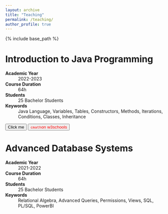 ```yaml
---
layout: archive
title: "Teaching"
permalink: /teaching/
author_profile: true
---
```


{% include base_path %}

# Introduction to Java Programming 
<dl>
  <dt><b>Academic Year</b></dt>
<dd>2022-2023</dd>
  <dt><b>Course Duration</b></dt>
<dd>64h</dd>
  <dt><b>Students</b></dt>
<dd>25 Bachelor Students</dd>
  <dt><b>Keywords</b></dt>
<dd>Java Language, Variables, Tables, Constructors, Methods, Iterations, Conditions, Classes, Inheritance</dd>
</dl>

<button name="button" onclick="http://www.google.com">Click me</button>
<a><button name="button" style = "color: red" onclick="https://www.w3schools.com/CPP/cpp_math.asp">`cmath`on w3schools</button></a>

# Advanced Database Systems
<dl>
  <dt><b>Academic Year</b></dt>
<dd>2021-2022</dd>
  <dt><b>Course Duration</b></dt>
<dd>64h</dd>
  <dt><b>Students</b></dt>
<dd>25 Bachelor Students</dd>
  <dt><b>Keywords</b></dt>
<dd>Relational Algebra, Advanced Queries, Permissions, Views, SQL, PL/SQL, PowerBI</dd>
</dl>
